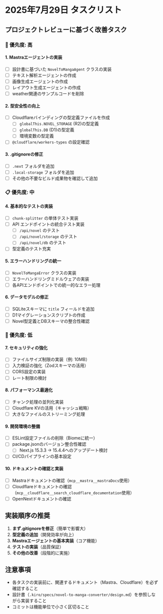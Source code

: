 # 2025年7月29日 タスクリスト

## プロジェクトレビューに基づく改善タスク

### 🎯 優先度: 高

#### 1. Mastraエージェントの実装
- [ ] 設計書に基づいた `NovelToMangaAgent` クラスの実装
- [ ] テキスト解析エージェントの作成
- [ ] 画像生成エージェントの作成
- [ ] レイアウト生成エージェントの作成
- [ ] weather関連のサンプルコードを削除

#### 2. 型安全性の向上
- [ ] Cloudflareバインディングの型定義ファイルを作成
  - [ ] `globalThis.NOVEL_STORAGE` (R2)の型定義
  - [ ] `globalThis.DB` (D1)の型定義
  - [ ] 環境変数の型定義
- [ ] `@cloudflare/workers-types` の設定確認

#### 3. .gitignoreの修正
- [ ] `.next` フォルダを追加
- [ ] `.local-storage` フォルダを追加
- [ ] その他の不要なビルド成果物を確認して追加

### 📋 優先度: 中

#### 4. 基本的なテストの実装
- [ ] `chunk-splitter` の単体テスト実装
- [ ] API エンドポイントの統合テスト実装
  - [ ] `/api/novel` のテスト
  - [ ] `/api/novel/storage` のテスト
  - [ ] `/api/novel/db` のテスト
- [ ] 型定義のテスト充実

#### 5. エラーハンドリングの統一
- [ ] `NovelToMangaError` クラスの実装
- [ ] エラーハンドリングミドルウェアの実装
- [ ] 各APIエンドポイントでの統一的なエラー処理

#### 6. データモデルの修正
- [ ] SQLiteスキーマに `title` フィールドを追加
- [ ] D1マイグレーションスクリプトの作成
- [ ] Novel型定義とDBスキーマの整合性確認

### 🔧 優先度: 低

#### 7. セキュリティの強化
- [ ] ファイルサイズ制限の実装（例: 10MB）
- [ ] 入力検証の強化（Zodスキーマの活用）
- [ ] CORS設定の実装
- [ ] レート制限の検討

#### 8. パフォーマンス最適化
- [ ] チャンク処理の並列化実装
- [ ] Cloudflare KVの活用（キャッシュ戦略）
- [ ] 大きなファイルのストリーミング処理

#### 9. 開発環境の整備
- [ ] ESLint設定ファイルの削除（Biomeに統一）
- [ ] package.jsonのバージョン整合性確認
  - [ ] Next.js 15.3.3 → 15.4.4へのアップデート検討
- [ ] CI/CDパイプラインの基本設定

#### 10. ドキュメントの確認と実装
- [ ] Mastraドキュメントの確認（`mcp__mastra__mastraDocs`使用）
- [ ] Cloudflareドキュメントの確認（`mcp__cloudflare__search_cloudflare_documentation`使用）
- [ ] OpenNextドキュメントの確認

## 実装順序の推奨

1. **まず.gitignoreを修正**（簡単で影響大）
2. **型定義の追加**（開発効率が向上）
3. **Mastraエージェントの基本実装**（コア機能）
4. **テストの実装**（品質保証）
5. **その他の改善**（段階的に実施）

## 注意事項

- 各タスクの実装前に、関連するドキュメント（Mastra、Cloudflare）を必ず確認すること
- 設計書（`.kiro/specs/novel-to-manga-converter/design.md`）を参照しながら実装すること
- コミットは機能単位で小さく区切ること
